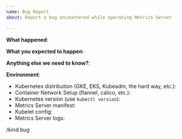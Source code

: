 ```yaml
---
name: Bug Report
about: Report a bug encountered while operating Metrics Server

---
```


<!-- Please use this template while reporting a bug and provide as much info as possible. Not doing so may result in your bug not being addressed in a timely manner. Thanks!-->


**What happened**:

**What you expected to happen**:

**Anything else we need to know?**:

**Environment**:
- Kubernetes distribution (GKE, EKS, Kubeadm, the hard way, etc.):
- Container Network Setup (flannel, calico, etc.): 
- Kubernetes version (use `kubectl version`):
- Metrics Server manifest:
- Kubelet config:
- Metrics Server logs:

<!-- DO NOT EDIT BELOW THIS LINE -->
/kind bug
